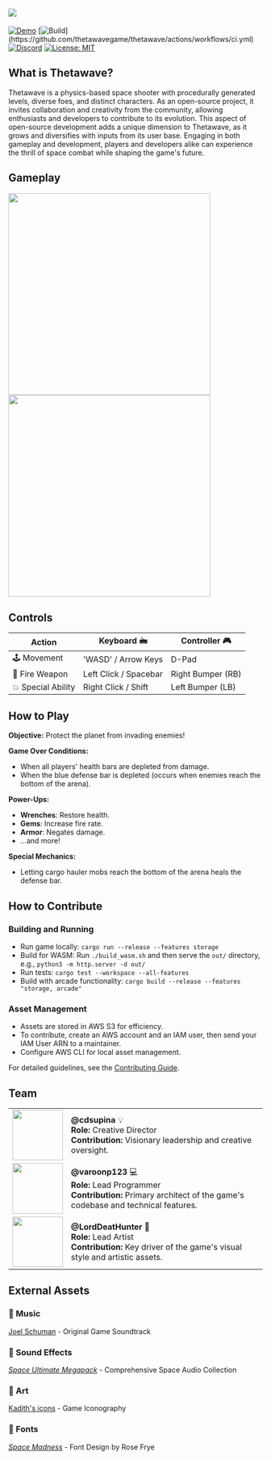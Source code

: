 # <img src="https://assets.thetawave.metalmancy.tech/promo/thetawave_logo_animated_banner.gif">

[![Demo](https://img.shields.io/badge/Demo-Play%20Now%21-blue)](https://thetawave.metalmancy.tech)
[![Build](https://github.com/thetawavegame/thetawave/actions/workflows/ci.yml/badge.svg?)](https://github.com/thetawavegame/thetawave/actions/workflows/ci.yml)
[![Discord](https://img.shields.io/badge/chat-on%20discord-green.svg?logo=discord&logoColor=fff&labelColor=1e1c24&color=8d5b3f)](https://discord.gg/4smxjcheE5)
[![License: MIT](https://img.shields.io/badge/License-MIT-yellow.svg)](https://opensource.org/licenses/MIT)

## What is Thetawave?

Thetawave is a physics-based space shooter with procedurally generated levels, diverse foes, and distinct characters. As an open-source project, it invites collaboration and creativity from the community, allowing enthusiasts and developers to contribute to its evolution. This aspect of open-source development adds a unique dimension to Thetawave, as it grows and diversifies with inputs from its user base. Engaging in both gameplay and development, players and developers alike can experience the thrill of space combat while shaping the game's future.

## Gameplay

<div>
  <img src="https://assets.thetawave.metalmancy.tech/promo/gameplay_1.gif" width="400">
  <img src="https://assets.thetawave.metalmancy.tech/promo/gameplay_2.gif" width="400">
</div>

## Controls

| Action            | Keyboard 🖮            | Controller 🎮      |
| ----------------- | --------------------- | ----------------- |
| 🕹️ Movement        | 'WASD' / Arrow Keys   | D-Pad             |
| 🔫 Fire Weapon     | Left Click / Spacebar | Right Bumper (RB) |
| 💥 Special Ability | Right Click / Shift   | Left Bumper (LB)  |

## How to Play

**Objective:** Protect the planet from invading enemies!

**Game Over Conditions:**
- When all players' health bars are depleted from damage.
- When the blue defense bar is depleted (occurs when enemies reach the bottom of the arena).

**Power-Ups:**
- **Wrenches**: Restore health.
- **Gems**: Increase fire rate.
- **Armor**: Negates damage.
- ...and more!

**Special Mechanics:**
- Letting cargo hauler mobs reach the bottom of the arena heals the defense bar.

## How to Contribute

### Building and Running
- Run game locally: `cargo run --release --features storage`
- Build for WASM: Run `./build_wasm.sh` and then serve the `out/` directory, e.g., `python3 -m http.server -d out/`
- Run tests: `cargo test --workspace --all-features`
- Build with arcade functionality: `cargo build --release --features "storage, arcade"`

### Asset Management
- Assets are stored in AWS S3 for efficiency.
- To contribute, create an AWS account and an IAM user, then send your IAM User ARN to a maintainer.
- Configure AWS CLI for local asset management.

For detailed guidelines, see the [Contributing Guide](CONTRIBUTING.md).


## Team

<table>
  <tr>
    <td><img src="https://avatars.githubusercontent.com/u/15306815" height="100"></td>
    <td><strong>@cdsupina</strong> 💡<br><strong>Role:</strong> Creative Director<br><strong>Contribution:</strong> Visionary leadership and creative oversight.</td>
  </tr>
  <tr>
    <td><img src="https://avatars.githubusercontent.com/u/22409608" height="100"></td>
    <td><strong>@varoonp123</strong> 💻<br><strong>Role:</strong> Lead Programmer<br><strong>Contribution:</strong> Primary architect of the game's codebase and technical features.</td>
  </tr>
  <tr>
    <td><img src="https://avatars.githubusercontent.com/u/26803198" height="100"></td>
    <td><strong>@LordDeatHunter</strong> 🎨<br><strong>Role:</strong> Lead Artist<br><strong>Contribution:</strong> Key driver of the game's visual style and artistic assets.</td>
  </tr>
</table>

## External Assets

### 🎵 Music
[Joel Schuman](https://joelhasa.site/) - Original Game Soundtrack

### 📢 Sound Effects
[*Space Ultimate Megapack*](https://gamesupply.itch.io/ultimate-space-game-mega-asset-package) - Comprehensive Space Audio Collection

### 🎨 Art
[Kadith's icons](https://kadith.itch.io/kadiths-free-icons) - Game Iconography

### 📜 Fonts
[*Space Madness*](https://modernmodron.itch.io/) - Font Design by Rose Frye
